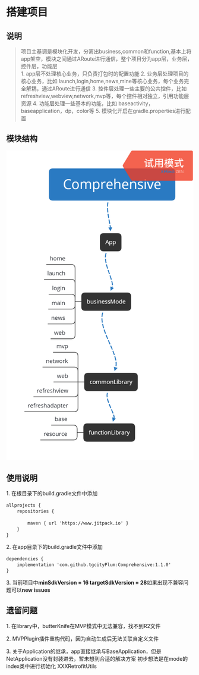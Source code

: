 # 搭建项目
## 说明
>项目主基调是模块化开发，分离出business,common和function,基本上将app架空，模块之间通过ARoute进行通信，整个项目分为app层，业务层，控件层，功能层  
1\. app层不处理核心业务，只负责打包时的配置功能
2\. 业务层处理项目的核心业务，比如 launch,login,home,news,mine等核心业务，每个业务完全解耦，通过ARoute进行通信
3\. 控件层处理一些主要的公共控件，比如 refreshview,webview,network,mvp等，每个控件相对独立，引用功能层资源
4\. 功能层处理一些基本的功能，比如 baseactivity，baseapplication，dp，color等
5\. 模块化开启在gradle.properties进行配置
## 模块结构
![avatar](/picture/comprehensive.png)

## 使用说明
1\. 在根目录下的build.gradle文件中添加
```aidl
allprojects {
    repositories {
       
        maven { url 'https://www.jitpack.io' }
    }
}
```
2\. 在app目录下的build.gradle文件中添加
```aidl
dependencies {
    implementation 'com.github.tgcityPlum:Comprehensive:1.1.0'
}
```

3\. 当前项目中**minSdkVersion = 16 targetSdkVersion = 28**如果出现不兼容问题可以**new issues**

## 遗留问题
1\. 在library中，butterKnife在MVP模式中无法兼容，找不到R2文件

2\. MVPPlugin插件重构代码，因为自动生成后无法关联自定义文件

3\. 关于Application的继承，app直接继承与BaseApplication，但是NetApplication没有封装进去，暂未想到合适的解决方案
初步想法是在mode的index类中进行初始化 XXXRetrofitUtils